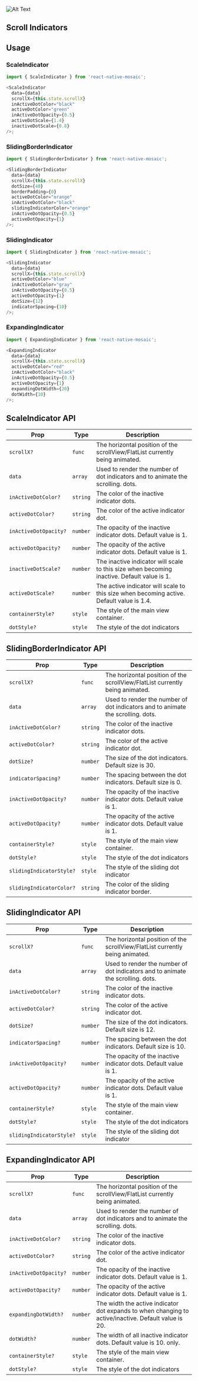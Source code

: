 ![Alt Text](https://drive.google.com/uc?export=view&id=1Jy31C4-jnNg2rlwG4u8cpTB8dGnjcwMh)

## Scroll Indicators

## Usage

### ScaleIndicator

```js
import { ScaleIndicator } from 'react-native-mosaic';

<ScaleIndicator
  data={data}
  scrollX={this.state.scrollX}
  inActiveDotColor="black"
  activeDotColor="green"
  inActiveDotOpacity={0.5}
  activeDotScale={1.4}
  inactiveDotScale={0.8}
/>;
```

### SlidingBorderIndicator

```js
import { SlidingBorderIndicator } from 'react-native-mosaic';

<SlidingBorderIndicator
  data={data}
  scrollX={this.state.scrollX}
  dotSize={40}
  borderPadding={0}
  activeDotColor="orange"
  inActiveDotColor="black"
  slidingIndicatorColor="orange"
  inActiveDotOpacity={0.5}
  activeDotOpacity={1}
/>;
```

### SlidingIndicator

```js
import { SlidingIndicator } from 'react-native-mosaic';

<SlidingIndicator
  data={data}
  scrollX={this.state.scrollX}
  activeDotColor="blue"
  inActiveDotColor="gray"
  inActiveDotOpacity={0.5}
  activeDotOpacity={1}
  dotSize={12}
  indicatorSpacing={10}
/>;
```

### ExpandingIndicator

```js
import { ExpandingIndicator } from 'react-native-mosaic';

<ExpandingIndicator
  data={data}
  scrollX={this.state.scrollX}
  activeDotColor="red"
  inActiveDotColor="black"
  inActiveDotOpacity={0.5}
  activeDotOpacity={1}
  expandingDotWidth={20}
  dotWidth={10}
/>;
```

## ScaleIndicator API

| Prop                  | Type     | Description                                                                                |
| --------------------- | -------- | ------------------------------------------------------------------------------------------ |
| `scrollX?`            | `func`   | The horizontal position of the scrollView/FlatList currently being animated.               |
| `data`                | `array`  | Used to render the number of dot indicators and to animate the scrolling. dots.            |
| `inActiveDotColor?`   | `string` | The color of the inactive indicator dots.                                                  |
| `activeDotColor?`     | `string` | The color of the active indicator dot.                                                     |
| `inActiveDotOpacity?` | `number` | The opacity of the inactive indicator dots. Default value is 1.                            |
| `activeDotOpacity?`   | `number` | The opacity of the active indicator dots. Default value is 1.                              |
| `inactiveDotScale?`   | `number` | The inactive indicator will scale to this size when becoming inactive. Default value is 1. |
| `activeDotScale?`     | `number` | The active indicator will scale to this size when becoming active. Default value is 1.4.   |
| `containerStyle?`     | `style`  | The style of the main view container.                                                      |
| `dotStyle?`           | `style`  | The style of the dot indicators                                                            |

## SlidingBorderIndicator API

| Prop                     | Type     | Description                                                                     |
| ------------------------ | -------- | ------------------------------------------------------------------------------- |
| `scrollX?`               | `func`   | The horizontal position of the scrollView/FlatList currently being animated.    |
| `data`                   | `array`  | Used to render the number of dot indicators and to animate the scrolling. dots. |
| `inActiveDotColor?`      | `string` | The color of the inactive indicator dots.                                       |
| `activeDotColor?`        | `string` | The color of the active indicator dot.                                          |
| `dotSize?`               | `number` | The size of the dot indicators. Default size is 30.                             |
| `indicatorSpacing?`      | `number` | The spacing between the dot indicators. Default size is 0.                      |
| `inActiveDotOpacity?`    | `number` | The opacity of the inactive indicator dots. Default value is 1.                 |
| `activeDotOpacity?`      | `number` | The opacity of the active indicator dots. Default value is 1.                   |
| `containerStyle?`        | `style`  | The style of the main view container.                                           |
| `dotStyle?`              | `style`  | The style of the dot indicators                                                 |
| `slidingIndicatorStyle?` | `style`  | The style of the sliding dot indicator                                          |
| `slidingIndicatorColor?` | `string` | The color of the sliding indicator border.                                      |

## SlidingIndicator API

| Prop                     | Type     | Description                                                                     |
| ------------------------ | -------- | ------------------------------------------------------------------------------- |
| `scrollX?`               | `func`   | The horizontal position of the scrollView/FlatList currently being animated.    |
| `data`                   | `array`  | Used to render the number of dot indicators and to animate the scrolling. dots. |
| `inActiveDotColor?`      | `string` | The color of the inactive indicator dots.                                       |
| `activeDotColor?`        | `string` | The color of the active indicator dot.                                          |
| `dotSize?`               | `number` | The size of the dot indicators. Default size is 12.                             |
| `indicatorSpacing?`      | `number` | The spacing between the dot indicators. Default size is 10.                     |
| `inActiveDotOpacity?`    | `number` | The opacity of the inactive indicator dots. Default value is 1.                 |
| `activeDotOpacity?`      | `number` | The opacity of the active indicator dots. Default value is 1.                   |
| `containerStyle?`        | `style`  | The style of the main view container.                                           |
| `dotStyle?`              | `style`  | The style of the dot indicators                                                 |
| `slidingIndicatorStyle?` | `style`  | The style of the sliding dot indicator                                          |

## ExpandingIndicator API

| Prop                  | Type     | Description                                                                                          |
| --------------------- | -------- | ---------------------------------------------------------------------------------------------------- |
| `scrollX?`            | `func`   | The horizontal position of the scrollView/FlatList currently being animated.                         |
| `data`                | `array`  | Used to render the number of dot indicators and to animate the scrolling. dots.                      |
| `inActiveDotColor?`   | `string` | The color of the inactive indicator dots.                                                            |
| `activeDotColor?`     | `string` | The color of the active indicator dot.                                                               |
| `inActiveDotOpacity?` | `number` | The opacity of the inactive indicator dots. Default value is 1.                                      |
| `activeDotOpacity?`   | `number` | The opacity of the active indicator dots. Default value is 1.                                        |
| `expandingDotWidth?`  | `number` | The width the active indicator dot expands to when changing to active/inactive. Default value is 20. |
| `dotWidth?`           | `number` | The width of all inactive indicator dots. Default value is 10. only.                                 |
| `containerStyle?`     | `style`  | The style of the main view container.                                                                |
| `dotStyle?`           | `style`  | The style of the dot indicators                                                                      |
